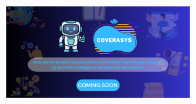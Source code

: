 <p align="center">
  <img src="public\converasys github coming soon banner (1) (1).png" alt="Coming Soon Banner" width="800">
</p>
